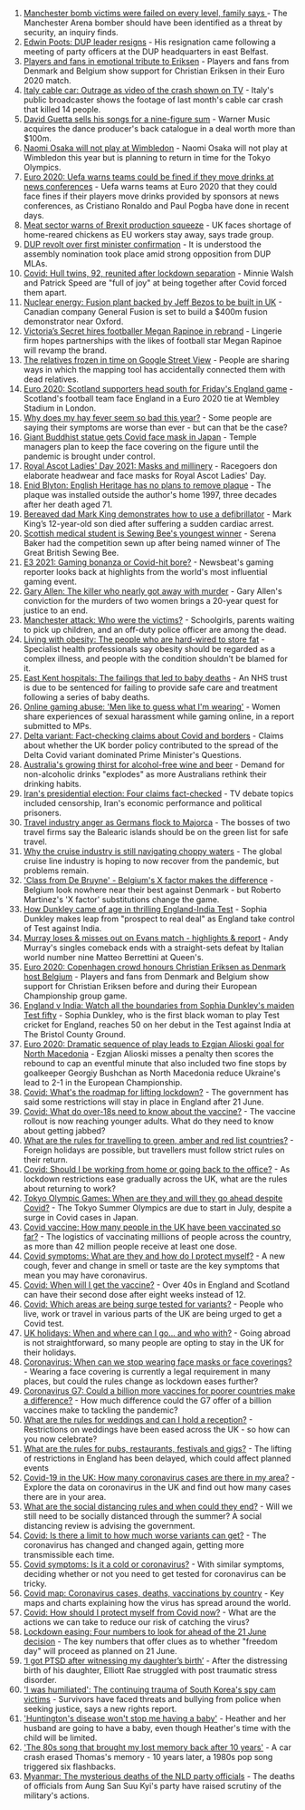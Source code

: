 1. [Manchester bomb victims were failed on every level, family says ](https://www.bbc.co.uk/news/uk-england-manchester-57511079) - The Manchester Arena bomber should have been identified as a threat by security, an inquiry finds.
2. [Edwin Poots: DUP leader resigns](https://www.bbc.co.uk/news/uk-england-essex-57521158) - His resignation came following a meeting of party officers at the DUP headquarters in east Belfast.
3. [Players and fans in emotional tribute to Eriksen](https://www.bbc.co.uk/sport/football/57516321) - Players and fans from Denmark and Belgium show support for Christian Eriksen in their Euro 2020 match.
4. [Italy cable car: Outrage as video of the crash shown on TV](https://www.bbc.co.uk/news/world-europe-57510661) - Italy's public broadcaster shows the footage of last month's cable car crash that killed 14 people.
5. [David Guetta sells his songs for a nine-figure sum](https://www.bbc.co.uk/news/entertainment-arts-57518573) - Warner Music acquires the dance producer's back catalogue in a deal worth more than $100m.
6. [Naomi Osaka will not play at Wimbledon](https://www.bbc.co.uk/sport/tennis/57518628) - Naomi Osaka will not play at Wimbledon this year but is planning to return in time for the Tokyo Olympics.
7. [Euro 2020: Uefa warns teams could be fined if they move drinks at news conferences](https://www.bbc.co.uk/sport/football/57517337) - Uefa warns teams at Euro 2020 that they could face fines if their players move drinks provided by sponsors at news conferences, as Cristiano Ronaldo and Paul Pogba have done in recent days.
8. [Meat sector warns of Brexit production squeeze](https://www.bbc.co.uk/news/business-57512243) - UK faces shortage of home-reared chickens as EU workers stay away, says trade group.
9. [DUP revolt over first minister confirmation](https://www.bbc.co.uk/news/uk-northern-ireland-57507176) - It is understood the assembly nomination took place amid strong opposition from DUP MLAs.
10. [Covid: Hull twins, 92, reunited after lockdown separation](https://www.bbc.co.uk/news/uk-england-humber-57513591) - Minnie Walsh and Patrick Speed are "full of joy" at being together after Covid forced them apart.
11. [Nuclear energy: Fusion plant backed by Jeff Bezos to be built in UK](https://www.bbc.co.uk/news/science-environment-57512229) - Canadian company General Fusion is set to build a $400m fusion demonstrator near Oxford.
12. [Victoria’s Secret hires footballer Megan Rapinoe in rebrand](https://www.bbc.co.uk/news/business-57508848) - Lingerie firm hopes partnerships with the likes of football star Megan Rapinoe will revamp the brand.
13. [The relatives frozen in time on Google Street View](https://www.bbc.co.uk/news/technology-57511055) - People are sharing ways in which the mapping tool has accidentally connected them with dead relatives.
14. [Euro 2020: Scotland supporters head south for Friday's England game](https://www.bbc.co.uk/news/uk-scotland-57502832) - Scotland's football team face England in a Euro 2020 tie at Wembley Stadium in London.
15. [Why does my hay fever seem so bad this year?](https://www.bbc.co.uk/news/newsbeat-57484580) - Some people are saying their symptoms are worse than ever - but can that be the case?
16. [Giant Buddhist statue gets Covid face mask in Japan](https://www.bbc.co.uk/news/world-asia-57511335) - Temple managers plan to keep the face covering on the figure until the pandemic is brought under control.
17. [Royal Ascot Ladies' Day 2021: Masks and millinery](https://www.bbc.co.uk/news/uk-england-berkshire-57509749) - Racegoers don elaborate headwear and face masks for Royal Ascot Ladies' Day.
18. [Enid Blyton: English Heritage has no plans to remove plaque](https://www.bbc.co.uk/news/uk-england-london-57517254) - The plaque was installed outside the author's home 1997, three decades after her death aged 71.
19. [Bereaved dad Mark King demonstrates how to use a defibrillator](https://www.bbc.co.uk/news/uk-57511339) - Mark King’s 12-year-old son died after suffering a sudden cardiac arrest.
20. [Scottish medical student is Sewing Bee's youngest winner](https://www.bbc.co.uk/news/uk-scotland-glasgow-west-57505318) - Serena Baker had the competition sewn up after being named winner of The Great British Sewing Bee.
21. [E3 2021: Gaming bonanza or Covid-hit bore?](https://www.bbc.co.uk/news/newsbeat-57503143) - Newsbeat's gaming reporter looks back at highlights from the world's most influential gaming event.
22. [Gary Allen: The killer who nearly got away with murder](https://www.bbc.co.uk/news/uk-england-57331321) - Gary Allen's conviction for the murders of two women brings a 20-year quest for justice to an end.
23. [Manchester attack: Who were the victims?](https://www.bbc.co.uk/news/uk-40012738) - Schoolgirls, parents waiting to pick up children, and an off-duty police officer are among the dead.
24. [Living with obesity: The people who are hard-wired to store fat](https://www.bbc.co.uk/news/uk-57419041) - Specialist health professionals say obesity should be regarded as a complex illness, and people with the condition shouldn't be blamed for it.
25. [East Kent hospitals: The failings that led to baby deaths](https://www.bbc.co.uk/news/uk-57497935) - An NHS trust is due to be sentenced for failing to provide safe care and treatment following a series of baby deaths.
26. [Online gaming abuse: 'Men like to guess what I'm wearing'](https://www.bbc.co.uk/news/newsbeat-57511089) - Women share experiences of sexual harassment while gaming online, in a report submitted to MPs.
27. [Delta variant: Fact-checking claims about Covid and borders](https://www.bbc.co.uk/news/57500637) - Claims about whether the UK border policy contributed to the spread of the Delta Covid variant dominated Prime Minister's Questions.
28. [Australia's growing thirst for alcohol-free wine and beer](https://www.bbc.co.uk/news/world-australia-57408829) - Demand for non-alcoholic drinks "explodes" as more Australians rethink their drinking habits.
29. [Iran's presidential election: Four claims fact-checked](https://www.bbc.co.uk/news/57485108) - TV debate topics included censorship, Iran's economic performance and political prisoners.
30. [Travel industry anger as Germans flock to Majorca](https://www.bbc.co.uk/news/business-57504082) - The bosses of two travel firms say the Balearic islands should be on the green list for safe travel.
31. [Why the cruise industry is still navigating choppy waters](https://www.bbc.co.uk/news/business-57482017) - The global cruise line industry is hoping to now recover from the pandemic, but problems remain.
32. ['Class from De Bruyne' - Belgium's X factor makes the difference](https://www.bbc.co.uk/sport/football/57520900) - Belgium look nowhere near their best against Denmark - but Roberto Martinez's 'X factor' substitutions change the game.
33. [How Dunkley came of age in thrilling England-India Test](https://www.bbc.co.uk/sport/cricket/57516260) - Sophia Dunkley makes leap from "prospect to real deal" as England take control of Test against India.
34. [Murray loses & misses out on Evans match - highlights & report](https://www.bbc.co.uk/sport/tennis/57515622) - Andy Murray's singles comeback ends with a straight-sets defeat by Italian world number nine Matteo Berrettini at Queen's.
35. [Euro 2020: Copenhagen crowd honours Christian Eriksen as Denmark host Belgium](https://www.bbc.co.uk/sport/av/football/57518496) - Players and fans from Denmark and Belgium show support for Christian Eriksen before and during their European Championship group game.
36. [England v India: Watch all the boundaries from Sophia Dunkley's maiden Test fifty](https://www.bbc.co.uk/sport/av/cricket/57514576) - Sophia Dunkley, who is the first black woman to play Test cricket for England, reaches 50 on her debut in the Test against India at The Bristol County Ground.
37. [Euro 2020: Dramatic sequence of play leads to Ezgjan Alioski goal for North Macedonia](https://www.bbc.co.uk/sport/av/football/57516806) - Ezgjan Alioski misses a penalty then scores the rebound to cap an eventful minute that also included two fine stops by goalkeeper Georgiy Bushchan as North Macedonia reduce Ukraine's lead to 2-1 in the European Championship.
38. [Covid: What's the roadmap for lifting lockdown?](https://www.bbc.co.uk/news/explainers-52530518) - The government has said some restrictions will stay in place in England after 21 June.
39. [Covid: What do over-18s need to know about the vaccine?](https://www.bbc.co.uk/news/health-57273875) - The vaccine rollout is now reaching younger adults. What do they need to know about getting jabbed?
40. [What are the rules for travelling to green, amber and red list countries?](https://www.bbc.co.uk/news/explainers-52544307) - Foreign holidays are possible, but travellers must follow strict rules on their return.
41. [Covid: Should I be working from home or going back to the office?](https://www.bbc.co.uk/news/business-52567567) - As lockdown restrictions ease gradually across the UK, what are the rules about returning to work?
42. [Tokyo Olympic Games: When are they and will they go ahead despite Covid?](https://www.bbc.co.uk/news/world-asia-57240044) - The Tokyo Summer Olympics are due to start in July, despite a surge in Covid cases in Japan.
43. [Covid vaccine: How many people in the UK have been vaccinated so far?](https://www.bbc.co.uk/news/health-55274833) - The logistics of vaccinating millions of people across the country, as more than 42 million people receive at least one dose.
44. [Covid symptoms: What are they and how do I protect myself?](https://www.bbc.co.uk/news/health-51048366) - A new cough, fever and change in smell or taste are the key symptoms that mean you may have coronavirus.
45. [Covid: When will I get the vaccine?](https://www.bbc.co.uk/news/health-55045639) - Over 40s in England and Scotland can have their second dose after eight weeks instead of 12.
46. [Covid: Which areas are being surge tested for variants?](https://www.bbc.co.uk/news/explainers-54872039) - People who live, work or travel in various parts of the UK are being urged to get a Covid test.
47. [UK holidays: When and where can I go... and who with?](https://www.bbc.co.uk/news/explainers-52646738) - Going abroad is not straightforward, so many people are opting to stay in the UK for their holidays.
48. [Coronavirus: When can we stop wearing face masks or face coverings?](https://www.bbc.co.uk/news/health-51205344) - Wearing a face covering is currently a legal requirement in many places, but could the rules change as lockdown eases further?
49. [Coronavirus G7: Could a billion more vaccines for poorer countries make a difference?](https://www.bbc.co.uk/news/57427877) - How much difference could the G7 offer of a billion vaccines make to tackling the pandemic?
50. [What are the rules for weddings and can I hold a reception?](https://www.bbc.co.uk/news/explainers-52811509) - Restrictions on weddings have been eased across the UK - so how can you now celebrate?
51. [What are the rules for pubs, restaurants, festivals and gigs?](https://www.bbc.co.uk/news/business-52977388) - The lifting of restrictions in England has been delayed, which could affect planned events
52. [Covid-19 in the UK: How many coronavirus cases are there in my area?](https://www.bbc.co.uk/news/uk-51768274) - Explore the data on coronavirus in the UK and find out how many cases there are in your area.
53. [What are the social distancing rules and when could they end?](https://www.bbc.co.uk/news/uk-51506729) - Will we still need to be socially distanced through the summer? A social distancing review is advising the government.
54. [Covid: Is there a limit to how much worse variants can get?](https://www.bbc.co.uk/news/health-57431420) - The coronavirus has changed and changed again, getting more transmissible each time.
55. [Covid symptoms: Is it a cold or coronavirus?](https://www.bbc.co.uk/news/health-54145299) - With similar symptoms, deciding whether or not you need to get tested for coronavirus can be tricky.
56. [Covid map: Coronavirus cases, deaths, vaccinations by country](https://www.bbc.co.uk/news/world-51235105) - Key maps and charts explaining how the virus has spread around the world.
57. [Covid: How should I protect myself from Covid now?](https://www.bbc.co.uk/news/health-57087517) - What are the actions we can take to reduce our risk of catching the virus?
58. [Lockdown easing: Four numbers to look for ahead of the 21 June decision](https://www.bbc.co.uk/news/57403888) - The key numbers that offer clues as to whether "freedom day" will proceed as planned on 21 June.
59. [‘I got PTSD after witnessing my daughter’s birth’](https://www.bbc.co.uk/news/stories-57442294) - After the distressing birth of his daughter, Elliott Rae struggled with post traumatic stress disorder.
60. ['I was humiliated': The continuing trauma of South Korea's spy cam victims](https://www.bbc.co.uk/news/world-asia-57493020) - Survivors have faced threats and bullying from police when seeking justice, says a new rights report.
61. ['Huntington's disease won't stop me having a baby'](https://www.bbc.co.uk/news/stories-57430859) - Heather and her husband are going to have a baby, even though Heather's time with the child will be limited.
62. ['The 80s song that brought my lost memory back after 10 years'](https://www.bbc.co.uk/news/disability-50478524) - A car crash erased Thomas's memory - 10 years later, a 1980s pop song triggered six flashbacks.
63. [Myanmar: The mysterious deaths of the NLD party officials](https://www.bbc.co.uk/news/world-asia-57380237) - The deaths of officials from Aung San Suu Kyi's party have raised scrutiny of the military's actions.

